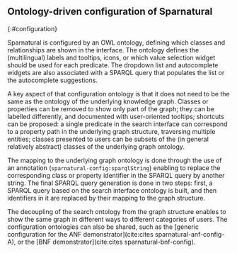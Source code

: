 ## Ontology-driven configuration of Sparnatural
{:#configuration}

Sparnatural is configured by an OWL ontology, defining which classes and relationships are shown in the interface. The ontology defines the (multilingual) labels and tooltips, icons, or which value selection widget should be used for each predicate. The dropdown list and autocomplete widgets are also associated with a SPARQL query that populates the list or the autocomplete suggestions.

A key aspect of that configuration ontology is that it does not need to be the same as the ontology of the underlying knowledge graph. Classes or properties can be removed to show only part of the graph; they can be labelled differently, and documented with user-oriented tooltips; shortcuts can be proposed: a single predicate in the search interface can correspond to a property path in the underlying graph structure, traversing multiple entities; classes presented to users can be subsets of the (in general relatively abstract) classes of the underlying graph ontology.

The mapping to the underlying graph ontology is done through the use of an annotation (`sparnatural-config:sparqlString`) enabling to replace the corresponding class or property identifier in the SPARQL query by another string. The final SPARQL query generation is done in two steps: first, a SPARQL query based on the search interface ontology is built, and then identifiers in it are replaced by their mapping to the graph structure.

The decoupling of the search ontology from the graph structure enables to show the same graph in different ways to different categories of users. The configuration ontologies can also be shared, such as the [generic configuration for the ANF demonstrator](cite:cites sparnatural-anf-config-A), or the [BNF demonstrator](cite:cites sparnatural-bnf-config).


